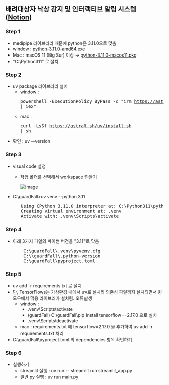 ## 배려대상자 낙상 감지 및 인터랙티브 알림 시스템 ([Notion](https://mycodehive.notion.site/1db04465e0ff80149aa8df807b38de12))

### Step 1
  - medipipe 라이브러리 때문에 python은 3.11.0으로 맞춤
  - window : [python-3.11.0-amd64.exe](https://www.python.org/ftp/python/3.11.0/python-3.11.0-amd64.exe)
  - Mac : macOS 11 (Big Sur) 이상 → [python-3.11.0-macos11.pkg](https://www.python.org/ftp/python/3.11.0/python-3.11.0-macos11.pkg)
  - "C:\Python311" 로 설치

### Step 2
  - uv package 라이브러리 설치
    - window : <pre>powershell -ExecutionPolicy ByPass -c "irm https://astral.sh/uv/install.ps1 | iex"</pre>
    - mac : <pre>curl -LsSf https://astral.sh/uv/install.sh | sh</pre>
  - 확인 : uv --version

### Step 3
  - visual code 설정
    - 작업 폴더를 선택해서 workspace 만들기

      ![image](https://github.com/user-attachments/assets/e54fcbfd-390d-459d-ad36-60bc62c936d0)

  - C:\guardFall>uv venv --python 3.11
       <pre>
       Using CPython 3.11.0 interpreter at: C:\Python311\python.exe
       Creating virtual environment at: .venv
       Activate with: .venv\Scripts\activate</pre>

### Step 4
  - 아래 3가지 파일의 파이썬 버전을 "3.11"로 맞춤
       <pre>
        C:\guardFall\.venv\pyvenv.cfg
        C:\\guardFall\.python-version
        C:\guardFall\pyproject.toml</pre>

### Step 5
  - uv add -r requirements.txt 로 설치
  - 단, TensorFlows는 가상환경 내에서 uv로 설치리 의존성 파일까지 설치되면서 윈도우에서 맥용 라이브러가 설치됨. 오류발생
    - window :
      - .venv\Scripts\activate
      - (guardFall) C:\guardFall\pip install tensorflow==2.17.0 으로 설치
      - .venv\Scripts\deactivate
    - mac : requirements.txt 에 tensorflow=2.17.0 을 추가하여 uv add -r requirements.txt 처리
  - C:\guardFall\pyproject.toml 의 dependencies 항목 확인하기

### Step 6
  - 실행하기
    - streamlit 실행 : uv run -- streamlit run streamlit_app.py
    - 일반 py 실행 : uv run main.py
